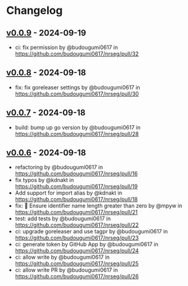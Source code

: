 # Changelog

## [v0.0.9](https://github.com/budougumi0617/nrseg/compare/v0.0.8...v0.0.9) - 2024-09-19
- ci: fix permission by @budougumi0617 in https://github.com/budougumi0617/nrseg/pull/32

## [v0.0.8](https://github.com/budougumi0617/nrseg/compare/v0.0.7...v0.0.8) - 2024-09-18
- fix: fix goreleaser settings by @budougumi0617 in https://github.com/budougumi0617/nrseg/pull/30

## [v0.0.7](https://github.com/budougumi0617/nrseg/compare/v0.0.6...v0.0.7) - 2024-09-18
- build: bump up go version by @budougumi0617 in https://github.com/budougumi0617/nrseg/pull/28

## [v0.0.6](https://github.com/budougumi0617/nrseg/compare/v0.0.5...v0.0.6) - 2024-09-18
- refactoring by @budougumi0617 in https://github.com/budougumi0617/nrseg/pull/16
- fix typos by @kdnakt in https://github.com/budougumi0617/nrseg/pull/19
- Add support for import alias by @kdnakt in https://github.com/budougumi0617/nrseg/pull/18
- fix: 🐛 Ensure identifier name length greater than zero by @mpyw in https://github.com/budougumi0617/nrseg/pull/21
- test: add tests by @budougumi0617 in https://github.com/budougumi0617/nrseg/pull/22
- ci: upgrade goreleaser and use tagpr by @budougumi0617 in https://github.com/budougumi0617/nrseg/pull/23
- ci: generate token by GitHub App by @budougumi0617 in https://github.com/budougumi0617/nrseg/pull/24
- ci: allow write by @budougumi0617 in https://github.com/budougumi0617/nrseg/pull/25
- ci: allow write PR by @budougumi0617 in https://github.com/budougumi0617/nrseg/pull/26

